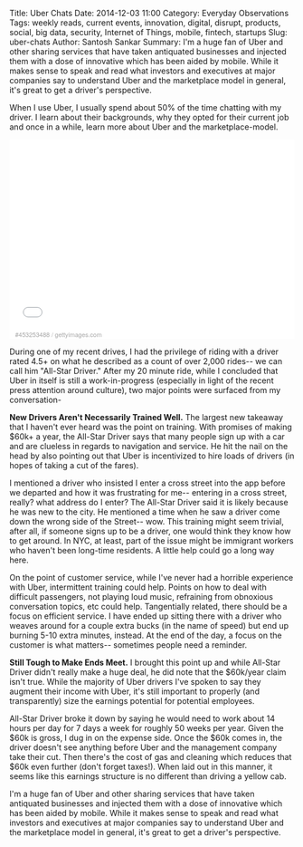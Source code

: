 Title: Uber Chats
Date: 2014-12-03 11:00
Category: Everyday Observations
Tags: weekly reads, current events, innovation, digital, disrupt, products, social, big data, security, Internet of Things, mobile, fintech, startups
Slug: uber-chats
Author: Santosh Sankar
Summary: I'm a huge fan of Uber and other sharing services that have taken antiquated businesses and injected them with a dose of innovative which has been aided by mobile. While it makes sense to speak and read what investors and executives at major companies say to understand Uber and the marketplace model in general, it's great to get a driver's perspective.

When I use Uber, I usually spend about 50% of the time chatting with my driver. I learn about their backgrounds, why they opted for their current job and once in a while, learn more about Uber and the marketplace-model.

<div class="getty embed image" style="background-color:#fff;display:inline-block;font-family:'Helvetica Neue',Arial,sans-serif;color:#a7a7a7;font-size:11px;width:100%;max-width:594px;"><div style="overflow:hidden;position:relative;height:0;padding:66.666667% 0 0 0;width:100%;"><iframe src="//embed.gettyimages.com/embed/453253488?et=V1y8OzUmQYV9BqKFaoF6WQ&flyout=on&sig=hGKqcmjLne5_QVBLBsC_qfvAHUsWYAAAMiU3jKIiz7s=" width="594" height="396" scrolling="no" frameborder="0" style="display:inline-block;position:absolute;top:0;left:0;width:100%;height:100%;"></iframe></div><p style="margin:0;"></p><div style="padding:0;margin:0 0 0 10px;text-align:left;"><a href="http://www.gettyimages.com/detail/453253488" target="_blank" style="color:#a7a7a7;text-decoration:none;font-weight:normal !important;border:none;display:inline-block;">#453253488</a> / <a href="http://www.gettyimages.com" target="_blank" style="color:#a7a7a7;text-decoration:none;font-weight:normal !important;border:none;display:inline-block;">gettyimages.com</a></div></div>

During one of my recent drives, I had the privilege of riding with a driver rated 4.5+ on what he described as a count of over 2,000 rides-- we can call him "All-Star Driver." After my 20 minute ride, while I concluded that Uber in itself is still a work-in-progress (especially in light of the recent press attention around culture), two major points were surfaced from my conversation-

**New Drivers Aren't Necessarily Trained Well.** The largest new takeaway that I haven't ever heard was the point on training. With promises of making $60k+ a year, the All-Star Driver says that many people sign up with a car and are clueless in regards to navigation and service. He hit the nail on the head by also pointing out that Uber is incentivized to hire loads of drivers (in hopes of taking a cut of the fares).

I mentioned a driver who insisted I enter a cross street into the app before we departed and how it was frustrating for me-- entering in a cross street, really? what address do I enter? The All-Star Driver said it is likely because he was new to the city. He mentioned a time when he saw a driver come down the wrong side of the Street-- wow. This training might seem trivial, after all, if someone signs up to be a driver, one would think they know how to get around. In NYC, at least, part of the issue might be immigrant workers who haven't been long-time residents. A little help could go a long way here.

On the point of customer service, while I've never had a horrible experience with Uber, intermittent training could help. Points on how to deal with difficult passengers, not playing loud music, refraining from obnoxious conversation topics, etc could help. Tangentially related, there should be a focus on efficient service. I have ended up sitting there with a driver who weaves around for a couple extra bucks (in the name of speed) but end up burning 5-10 extra minutes, instead. At the end of the day, a focus on the customer is what matters-- sometimes people need a reminder.

**Still Tough to Make Ends Meet.** I brought this point up and while All-Star Driver didn't really make a huge deal, he did note that the $60k/year claim isn't true. While the majority of Uber drivers I've spoken to say they augment their income with Uber, it's still important to properly (and transparently) size the earnings potential for potential employees.

All-Star Driver broke it down by saying he would need to work about 14 hours per day for 7 days a week for roughly 50 weeks per year. Given the $60k is gross, I dug in on the expense side. Once the $60k comes in, the driver doesn't see anything before Uber and the management company take their cut. Then there's the cost of gas and cleaning which reduces that $60k even further (don't forget taxes!). When laid out in this manner, it seems like this earnings structure is no different than driving a yellow cab.

I'm a huge fan of Uber and other sharing services that have taken antiquated businesses and injected them with a dose of innovative which has been aided by mobile. While it makes sense to speak and read what investors and executives at major companies say to understand Uber and the marketplace model in general, it's great to get a driver's perspective.